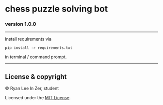 # chess puzzle solving bot

### version 1.0.0

---

install requirements via

`pip install -r requirements.txt`

in terminal / command prompt.

---

## License & copyright

© Ryan Lee In Zer, student

Licensed under the [MIT License](LICENSE).
